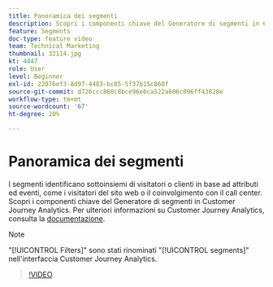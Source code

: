 ```yaml
---
title: Panoramica dei segmenti
description: Scopri i componenti chiave del Generatore di segmenti in Customer Journey Analytics.
feature: Segments
doc-type: feature video
team: Technical Marketing
thumbnail: 32114.jpg
kt: 4447
role: User
level: Beginner
exl-id: 22076ef3-8d97-4483-bc05-5f37b15c868f
source-git-commit: d726ccc860c8bce96e6ca522a606c096ff43828e
workflow-type: tm+mt
source-wordcount: '67'
ht-degree: 20%

---
```


# Panoramica dei segmenti

I segmenti identificano sottoinsiemi di visitatori o clienti in base ad attributi ed eventi, come i visitatori del sito web o il coinvolgimento con il call center. Scopri i componenti chiave del Generatore di segmenti in Customer Journey Analytics. Per ulteriori informazioni su Customer Journey Analytics, consulta la [documentazione](https://experienceleague.adobe.com/it/docs/analytics-platform/using/cja-components/cja-segments/filters-overview).

>[!NOTE]
>
> &quot;[!UICONTROL Filters]&quot; sono stati rinominati &quot;[!UICONTROL segments]&quot; nell&#39;interfaccia Customer Journey Analytics.

>[!VIDEO](https://video.tv.adobe.com/v/36169/?quality=12&learn=on&captions=ita)
